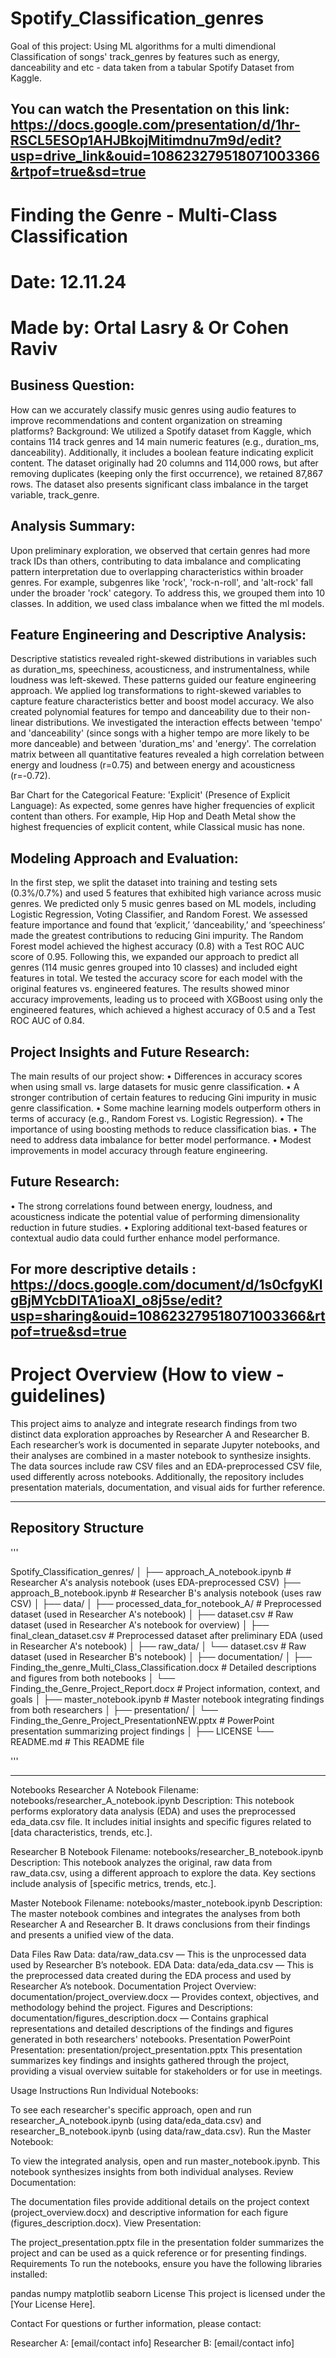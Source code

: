 # Spotify_Classification_genres
Goal of this project: Using ML algorithms for a multi dimendional Classification of songs' track_genres by features such as energy, danceability and etc - data taken from a tabular Spotify Dataset from Kaggle. 

## You can watch the Presentation on this link: https://docs.google.com/presentation/d/1hr-RSCL5ESOp1AHJBkojMitimdnu7m9d/edit?usp=drive_link&ouid=108623279518071003366&rtpof=true&sd=true

# Finding the Genre - Multi-Class Classification
# Date: 12.11.24
# Made by: Ortal Lasry & Or Cohen Raviv

## Business Question:
How can we accurately classify music genres using audio features to improve recommendations and content organization on streaming platforms?
Background: We utilized a Spotify dataset from Kaggle, which contains 114 track genres and 14 main numeric features (e.g., duration_ms, danceability). Additionally, it includes a boolean feature indicating explicit content. The dataset originally had 20 columns and 114,000 rows, but after removing duplicates (keeping only the first occurrence), we retained 87,867 rows. The dataset also presents significant class imbalance in the target variable, track_genre.

## Analysis Summary:
Upon preliminary exploration, we observed that certain genres had more track IDs than others, contributing to data imbalance and complicating pattern interpretation due to overlapping characteristics within broader genres. For example, subgenres like 'rock', 'rock-n-roll', and 'alt-rock' fall under the broader 'rock' category. To address this, we grouped them into 10 classes. In addition, we used class imbalance when we fitted the ml models. 

## Feature Engineering and Descriptive Analysis:
Descriptive statistics revealed right-skewed distributions in variables such as duration_ms, speechiness, acousticness, and instrumentalness, while loudness was left-skewed. These patterns guided our feature engineering approach. We applied log transformations to right-skewed variables to capture feature characteristics better and boost model accuracy. We also created polynomial features for tempo and danceability due to their non-linear distributions. We investigated the interaction effects between 'tempo' and 'danceability' (since songs with a higher tempo are more likely to be more danceable) and between 'duration_ms' and 'energy'.
The correlation matrix between all quantitative features revealed a high correlation between energy and loudness (r=0.75) and between energy and acousticness (r=-0.72).

Bar Chart for the Categorical Feature: 'Explicit' (Presence of Explicit Language):
As expected, some genres have higher frequencies of explicit content than others. For example, Hip Hop and Death Metal show the highest frequencies of explicit content, while Classical music has none.

## Modeling Approach and Evaluation:

In the first step, we split the dataset into training and testing sets (0.3%/0.7%) and used 5 features that exhibited high variance across music genres. We predicted only 5 music genres based on ML models, including Logistic Regression, Voting Classifier, and Random Forest.  We assessed feature importance and found that ‘explicit,’ ‘danceability,’ and ‘speechiness’ made the greatest contributions to reducing Gini impurity. The Random Forest model achieved the highest accuracy (0.8) with a Test ROC AUC score of 0.95.
Following this, we expanded our approach to predict all genres (114 music genres grouped into 10 classes) and included eight features in total. We tested the accuracy score for each model with the original features vs. engineered features. The results showed minor accuracy improvements, leading us to proceed with XGBoost using only the engineered features, which achieved a highest accuracy of 0.5 and a Test ROC AUC of 0.84.

## Project Insights and Future Research:
The main results of our project show:
•	Differences in accuracy scores when using small vs. large datasets for music genre classification.
•	A stronger contribution of certain features to reducing Gini impurity in music genre classification.
•	Some machine learning models outperform others in terms of accuracy (e.g., Random Forest vs. Logistic Regression).
•	The importance of using boosting methods to reduce classification bias.
•	The need to address data imbalance for better model performance.
•	Modest improvements in model accuracy through feature engineering.

## Future Research:
•	The strong correlations found between energy, loudness, and acousticness indicate the potential value of performing dimensionality reduction in future studies.
•	Exploring additional text-based features or contextual audio data could further enhance model performance.

## For more descriptive details : https://docs.google.com/document/d/1s0cfgyKlgBjMYcbDlTA1ioaXl_o8j5se/edit?usp=sharing&ouid=108623279518071003366&rtpof=true&sd=true

# Project Overview (How to view - guidelines)
This project aims to analyze and integrate research findings from two distinct data exploration approaches by Researcher A and Researcher B. Each researcher’s work is documented in separate Jupyter notebooks, and their analyses are combined in a master notebook to synthesize insights. The data sources include raw CSV files and an EDA-preprocessed CSV file, used differently across notebooks. Additionally, the repository includes presentation materials, documentation, and visual aids for further reference.
____________________________________________________________________________________________________________________
## Repository Structure


'''

Spotify_Classification_genres/ │ ├── approach_A_notebook.ipynb # Researcher A's analysis notebook (uses EDA-preprocessed CSV) ├── approach_B_notebook.ipynb # Researcher B's analysis notebook (uses raw CSV) │ ├── data/ │ ├── processed_data_for_notebook_A/ # Preprocessed dataset (used in Researcher A's notebook) │ ├── dataset.csv # Raw dataset (used in Researcher A's notebook for overview) │ ├── final_clean_dataset.csv # Preprocessed dataset after preliminary EDA (used in Researcher A's notebook) │ ├── raw_data/ │ └── dataset.csv # Raw dataset (used in Researcher B's notebook) │ ├── documentation/ │ ├── Finding_the_genre_Multi_Class_Classification.docx # Detailed descriptions and figures from both notebooks │ └── Finding_the_Genre_Project_Report.docx # Project information, context, and goals │ ├── master_notebook.ipynb # Master notebook integrating findings from both researchers │ ├── presentation/ │ └── Finding_the_Genre_Project_PresentationNEW.pptx # PowerPoint presentation summarizing project findings │ ├── LICENSE └── README.md # This README file

'''

___________________________________________________________________________________________________
Notebooks
Researcher A Notebook
Filename: notebooks/researcher_A_notebook.ipynb
Description: This notebook performs exploratory data analysis (EDA) and uses the preprocessed eda_data.csv file. It includes initial insights and specific figures related to [data characteristics, trends, etc.].

Researcher B Notebook
Filename: notebooks/researcher_B_notebook.ipynb
Description: This notebook analyzes the original, raw data from raw_data.csv, using a different approach to explore the data. Key sections include analysis of [specific metrics, trends, etc.].

Master Notebook
Filename: notebooks/master_notebook.ipynb
Description: The master notebook combines and integrates the analyses from both Researcher A and Researcher B. It draws conclusions from their findings and presents a unified view of the data.

Data Files
Raw Data: data/raw_data.csv — This is the unprocessed data used by Researcher B’s notebook.
EDA Data: data/eda_data.csv — This is the preprocessed data created during the EDA process and used by Researcher A’s notebook.
Documentation
Project Overview: documentation/project_overview.docx — Provides context, objectives, and methodology behind the project.
Figures and Descriptions: documentation/figures_description.docx — Contains graphical representations and detailed descriptions of the findings and figures generated in both researchers' notebooks.
Presentation
PowerPoint Presentation: presentation/project_presentation.pptx
This presentation summarizes key findings and insights gathered through the project, providing a visual overview suitable for stakeholders or for use in meetings.

Usage Instructions
Run Individual Notebooks:

To see each researcher's specific approach, open and run researcher_A_notebook.ipynb (using data/eda_data.csv) and researcher_B_notebook.ipynb (using data/raw_data.csv).
Run the Master Notebook:

To view the integrated analysis, open and run master_notebook.ipynb. This notebook synthesizes insights from both individual analyses.
Review Documentation:

The documentation files provide additional details on the project context (project_overview.docx) and descriptive information for each figure (figures_description.docx).
View Presentation:

The project_presentation.pptx file in the presentation folder summarizes the project and can be used as a quick reference or for presenting findings.
Requirements
To run the notebooks, ensure you have the following libraries installed:

pandas
numpy
matplotlib
seaborn
License
This project is licensed under the [Your License Here].

Contact
For questions or further information, please contact:

Researcher A: [email/contact info]
Researcher B: [email/contact info]

